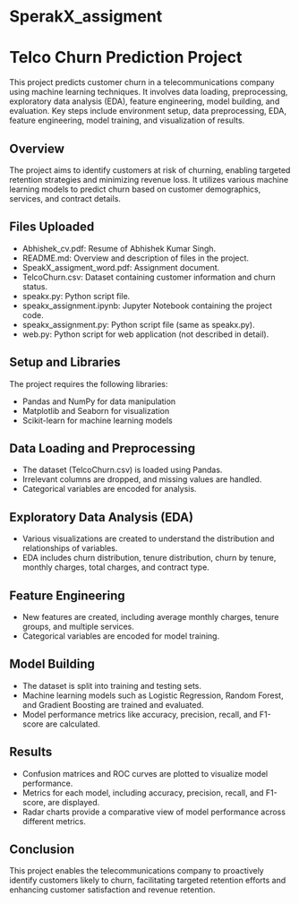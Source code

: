# SperakX_assigment
# Telco Churn Prediction Project

This project predicts customer churn in a telecommunications company using machine learning techniques. It involves data loading, preprocessing, exploratory data analysis (EDA), feature engineering, model building, and evaluation. Key steps include environment setup, data preprocessing, EDA, feature engineering, model training, and visualization of results.

## Overview

The project aims to identify customers at risk of churning, enabling targeted retention strategies and minimizing revenue loss. It utilizes various machine learning models to predict churn based on customer demographics, services, and contract details.

## Files Uploaded

- Abhishek_cv.pdf: Resume of Abhishek Kumar Singh.
- README.md: Overview and description of files in the project.
- SpeakX_assigment_word.pdf: Assignment document.
- TelcoChurn.csv: Dataset containing customer information and churn status.
- speakx.py: Python script file.
- speakx_assignment.ipynb: Jupyter Notebook containing the project code.
- speakx_assignment.py: Python script file (same as speakx.py).
- web.py: Python script for web application (not described in detail).

## Setup and Libraries

The project requires the following libraries:
- Pandas and NumPy for data manipulation
- Matplotlib and Seaborn for visualization
- Scikit-learn for machine learning models

## Data Loading and Preprocessing

- The dataset (TelcoChurn.csv) is loaded using Pandas.
- Irrelevant columns are dropped, and missing values are handled.
- Categorical variables are encoded for analysis.

## Exploratory Data Analysis (EDA)

- Various visualizations are created to understand the distribution and relationships of variables.
- EDA includes churn distribution, tenure distribution, churn by tenure, monthly charges, total charges, and contract type.

## Feature Engineering

- New features are created, including average monthly charges, tenure groups, and multiple services.
- Categorical variables are encoded for model training.

## Model Building

- The dataset is split into training and testing sets.
- Machine learning models such as Logistic Regression, Random Forest, and Gradient Boosting are trained and evaluated.
- Model performance metrics like accuracy, precision, recall, and F1-score are calculated.

## Results

- Confusion matrices and ROC curves are plotted to visualize model performance.
- Metrics for each model, including accuracy, precision, recall, and F1-score, are displayed.
- Radar charts provide a comparative view of model performance across different metrics.

## Conclusion

This project enables the telecommunications company to proactively identify customers likely to churn, facilitating targeted retention efforts and enhancing customer satisfaction and revenue retention.

